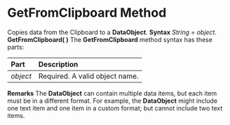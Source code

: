 
# GetFromClipboard Method



Copies data from the Clipboard to a  **DataObject**.
 **Syntax**
 _String = object_. **GetFromClipboard( )**
The  **GetFromClipboard** method syntax has these parts:


|**Part**|**Description**|
|:-----|:-----|
| _object_|Required. A valid object name.|
 **Remarks**
The  **DataObject** can contain multiple data items, but each item must be in a different format. For example, the **DataObject** might include one text item and one item in a custom format; but cannot include two text items.
